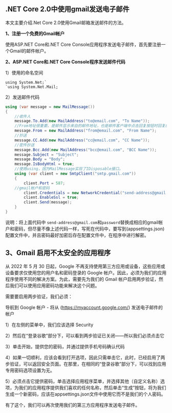 ## .NET Core 2.0中使用gmail发送电子邮件

本文主要介绍.Net Core 2.0使用Gmail邮箱发送邮件的方法。

**1、注册一个免费的Gmail帐户**

使用ASP.NET Core和.NET Core Console应用程序发送电子邮件，首先要注册一个Gmail的邮件帐户。

**2、ASP.NET Core和.NET Core Console程序发送邮件代码**

1）使用的命名空间

```
using System.Net;`
`using System.Net.Mail;
```

2）发送邮件代码

```c#
using (var message = new MailMessage())
{
    //收件人
    message.To.Add(new MailAddress("to@email.com", "To Name")); 
    //From地址很重要。是邮件显示来自的邮件地址，也是邮件客户端中点击回复按钮时回复的地址。
    message.From = new MailAddress("from@email.com", "From Name"); 
    //抄送
    message.CC.Add(new MailAddress("cc@email.com", "CC Name"));
    //密件抄送
    message.Bcc.Add(new MailAddress("bcc@email.com", "BCC Name")); 
    message.Subject = "Subject";
    message.Body = "Body";
    message.IsBodyHtml = true;
    //使用using，因为MailMessage实现了IDisposable接口。
    using (var client = new SmtpClient("smtp.gmail.com"))
    {
        client.Port = 587;
	//gmail帐户和密码
        client.Credentials = new NetworkCredential("send-address@gmail.com", "password");
        client.EnableSsl = true;
        client.Send(message);
    }
}
```

说明：将上面代码中 `send-address@gmail.com`和`password`替换成相应的gmail帐户和密码，但尽量不像上述代码一样，写死在代码中，要写到(appsettings.json)配置文件中，并且密码最好加密后存在配置文件中，在程序中进行解密。

## 3、Gmail 启用不太安全的应用程序

从 2022 年 5 月 30 日起，Google 不再支持使用第三方应用或设备，这些应用或设备要求仅使用您的用户名和密码登录的 Google 帐户。因此，必须为我们的应用程序使用不同的解决方案。为此，需要先为我们的 Gmail 帐户启用两步验证，然后我们可以使用应用密码功能来解决这个问题。

需要要启用两步验证，我们必须：

导航到 Google 帐户 - 将从 (https://myaccount.google.com/) 发送电子邮件的帐户

1）在左侧的菜单中，我们应该选择 Security

2）然后在“登录谷歌”部分下，可以看到两步验证已关闭——所以我们必须点击它

3）单击开始，提供您的密码，并通过提供手机号码确认代码

4）如果一切顺利，应该会看到打开选项，因此只需单击它，此时，已经启用了两步验证，可以返回安全页面。在那里，在相同的“登录谷歌”部分下，可以找到应用专用密码选项设置为无。 

5）必须点击它提供密码，单击选择应用程序菜单，并选择其他（自定义名称）选项，为我们的应用程序提供我们喜欢的任何名称，然后单击“生成”按钮，将为我们生成一个新密码，应该在appsettings.json文件中使用它而不是我们的个人密码。 

有了这个，我们可以再次使用我们的第三方应用程序发送电子邮件。